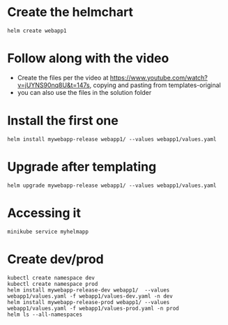 
# Create the helmchart
```
helm create webapp1
```


# Follow along with the video
- Create the files per the video at https://www.youtube.com/watch?v=jUYNS90nq8U&t=147s, copying and pasting from templates-original
- you can also use the files in the solution folder

# Install the first one
```
helm install mywebapp-release webapp1/ --values webapp1/values.yaml
```

# Upgrade after templating
```
helm upgrade mywebapp-release webapp1/ --values webapp1/values.yaml
```

# Accessing it
```
minikube service myhelmapp
```

# Create dev/prod
```
kubectl create namespace dev
kubectl create namespace prod
helm install mywebapp-release-dev webapp1/  --values webapp1/values.yaml -f webapp1/values-dev.yaml -n dev
helm install mywebapp-release-prod webapp1/ --values webapp1/values.yaml -f webapp1/values-prod.yaml -n prod
helm ls --all-namespaces
```
